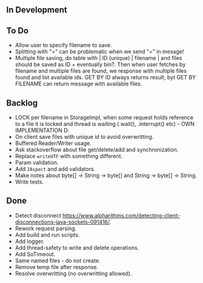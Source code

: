 ## In Development

## To Do

- Allow user to specify filename to save.
- Splitting with "=" can be problematic when we send "=" in mesage!
- Multiple file saving, do table with | ID (unique) | filename | and files should be saved as ID + eventually bin?. Then when user fetches by filename and multiple files are found, we response with multiple files found and list available ids. GET BY ID always returns result, byt GET BY FILENAME can return message with available files.

## Backlog

- LOCK per filename in StorageImpl, when some request holds reference to a file it is locked and thread is waiting (.wait(), .interrupt() etc) - OWN IMPLEMENTATION D:
- On client save files with unique id to avoid overwritting.
- Buffered Reader/Writer usage.
- Ask stackoverflow about file get/delete/add and synchronization.
- Replace `writeUTF` with something different.
- Param validation.
- Add `JAspect` and add validators.
- Make notes about byte[] -> String -> byte[] and String -> byte[] -> String.
- Write tests.

## Done

- Detect disconnect https://www.alpharithms.com/detecting-client-disconnections-java-sockets-091416/.
- Rework request parsing.
- Add build and run scripts.
- Add logger.
- Add thread-safety to write and delete operations.
- Add SoTimeout.
- Same named files - do not create.
- Remove temp file after response.
- Resolve overwritting (no overwritting allowed).

```

```
